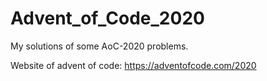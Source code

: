 # Advent_of_Code_2020
My solutions of some AoC-2020 problems.

Website of advent of code: https://adventofcode.com/2020
